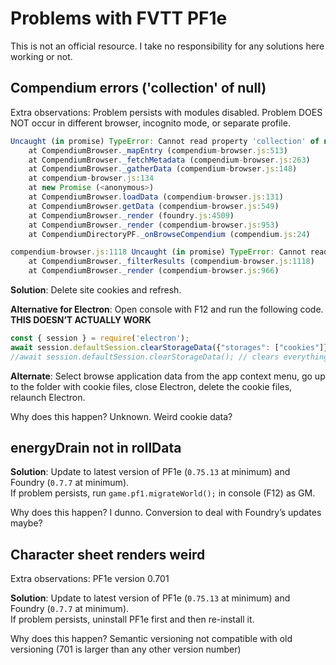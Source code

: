 # Problems with FVTT PF1e

This is not an official resource. I take no responsibility for any solutions here working or not.

## Compendium errors ('collection' of null)

Extra observations: Problem persists with modules disabled. Problem DOES NOT occur in different browser, incognito mode, or separate profile.

```js
Uncaught (in promise) TypeError: Cannot read property 'collection' of null
    at CompendiumBrowser._mapEntry (compendium-browser.js:513)
    at CompendiumBrowser._fetchMetadata (compendium-browser.js:263)
    at CompendiumBrowser._gatherData (compendium-browser.js:148)
    at compendium-browser.js:134
    at new Promise (<anonymous>)
    at CompendiumBrowser.loadData (compendium-browser.js:131)
    at CompendiumBrowser.getData (compendium-browser.js:549)
    at CompendiumBrowser._render (foundry.js:4509)
    at CompendiumBrowser._render (compendium-browser.js:953)
    at CompendiumDirectoryPF._onBrowseCompendium (compendium.js:24)
```

```js
compendium-browser.js:1118 Uncaught (in promise) TypeError: Cannot read property 'querySelector' of undefined
    at CompendiumBrowser._filterResults (compendium-browser.js:1118)
    at CompendiumBrowser._render (compendium-browser.js:966)
```

**Solution**: Delete site cookies and refresh.

**Alternative for Electron**: Open console with F12 and run the following code. **THIS DOESN’T ACTUALLY WORK**

```js
const { session } = require('electron');
await session.defaultSession.clearStorageData({"storages": ["cookies"]}); // clear cookies
//await session.defaultSession.clearStorageData(); // clears everything
```

**Alternate**: Select browse application data from the app context menu, go up to the folder with cookie files, close Electron, delete the cookie files, relaunch Electron.

Why does this happen? Unknown. Weird cookie data?

## energyDrain not in rollData

**Solution**: Update to latest version of PF1e (`0.75.13` at minimum) and Foundry (`0.7.7` at minimum).  
If problem persists, run `game.pf1.migrateWorld();` in console (F12) as GM.

Why does this happen? I dunno. Conversion to deal with Foundry’s updates maybe?

## Character sheet renders weird

Extra observations: PF1e version 0.701

**Solution**: Update to latest version of PF1e (`0.75.13` at minimum) and Foundry (`0.7.7` at minimum).  
If problem persists, uninstall PF1e first and then re-install it.

Why does this happen? Semantic versioning not compatible with old versioning (701 is larger than any other version number)